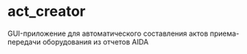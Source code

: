 # act_creator
GUI-приложение для автоматического составления актов приема-передачи оборудования из отчетов AIDA

